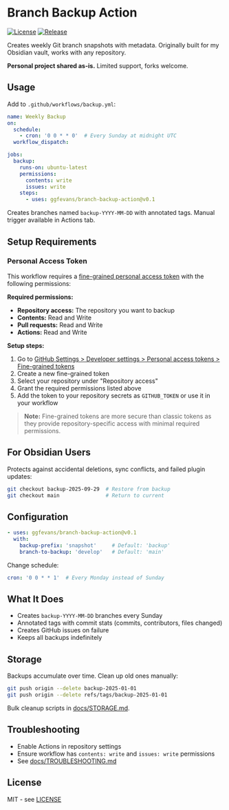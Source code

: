 # Branch Backup Action

[![License](https://img.shields.io/github/license/ggfevans/branch-backup-action)](LICENSE)
[![Release](https://img.shields.io/github/v/release/ggfevans/branch-backup-action)](https://github.com/ggfevans/branch-backup-action/releases)

Creates weekly Git branch snapshots with metadata. Originally built for my Obsidian vault, works with any repository.

**Personal project shared as-is.** Limited support, forks welcome.

## Usage

Add to `.github/workflows/backup.yml`:

```yaml
name: Weekly Backup
on:
  schedule:
    - cron: '0 0 * * 0'  # Every Sunday at midnight UTC
  workflow_dispatch:

jobs:
  backup:
    runs-on: ubuntu-latest
    permissions:
      contents: write
      issues: write
    steps:
      - uses: ggfevans/branch-backup-action@v0.1
```

Creates branches named `backup-YYYY-MM-DD` with annotated tags. Manual trigger available in Actions tab.

## Setup Requirements

### Personal Access Token

This workflow requires a [fine-grained personal access token](https://docs.github.com/en/authentication/keeping-your-account-and-data-secure/managing-your-personal-access-tokens#creating-a-fine-grained-personal-access-token) with the following permissions:

**Required permissions:**
- **Repository access:** The repository you want to backup
- **Contents:** Read and Write
- **Pull requests:** Read and Write  
- **Actions:** Read and Write

**Setup steps:**
1. Go to [GitHub Settings > Developer settings > Personal access tokens > Fine-grained tokens](https://github.com/settings/personal-access-tokens/new)
2. Create a new fine-grained token
3. Select your repository under "Repository access"
4. Grant the required permissions listed above
5. Add the token to your repository secrets as `GITHUB_TOKEN` or use it in your workflow

> **Note:** Fine-grained tokens are more secure than classic tokens as they provide repository-specific access with minimal required permissions.

## For Obsidian Users

Protects against accidental deletions, sync conflicts, and failed plugin updates:

```bash
git checkout backup-2025-09-29  # Restore from backup
git checkout main               # Return to current
```

## Configuration

```yaml
- uses: ggfevans/branch-backup-action@v0.1
  with:
    backup-prefix: 'snapshot'     # Default: 'backup'
    branch-to-backup: 'develop'   # Default: 'main'
```

Change schedule:
```yaml
cron: '0 0 * * 1'  # Every Monday instead of Sunday
```

## What It Does

- Creates `backup-YYYY-MM-DD` branches every Sunday
- Annotated tags with commit stats (commits, contributors, files changed)
- Creates GitHub issues on failure
- Keeps all backups indefinitely

## Storage

Backups accumulate over time. Clean up old ones manually:
```bash
git push origin --delete backup-2025-01-01
git push origin --delete refs/tags/backup-2025-01-01
```

Bulk cleanup scripts in [docs/STORAGE.md](docs/STORAGE.md).

## Troubleshooting

- Enable Actions in repository settings
- Ensure workflow has `contents: write` and `issues: write` permissions
- See [docs/TROUBLESHOOTING.md](docs/TROUBLESHOOTING.md)

## License

MIT - see [LICENSE](LICENSE)
